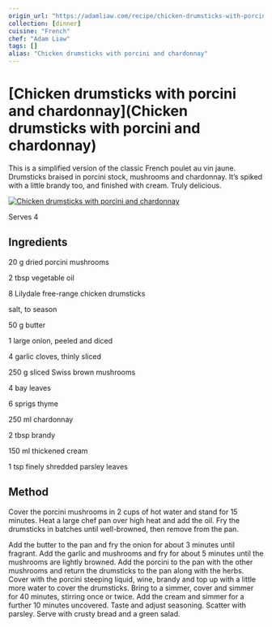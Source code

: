 ```yaml
---
origin_url: "https://adamliaw.com/recipe/chicken-drumsticks-with-porcini-and-chardonnay/"
collection: [dinner]
cuisine: "French"
chef: "Adam Liaw"
tags: []
alias: "Chicken drumsticks with porcini and chardonnay"
---
```

# [Chicken drumsticks with porcini and chardonnay](Chicken drumsticks with porcini and chardonnay)

This is a simplified version of the classic French poulet au vin jaune. Drumsticks braised in porcini stock, mushrooms and chardonnay. It’s spiked with a little brandy too, and finished with cream. Truly delicious.

[![Chicken drumsticks with porcini and chardonnay](https://adamliaw.com/app/uploads/2021/04/LLAL009-Chicken-with-porcini-and-chardonnay.jpg)](https://adamliaw.com/app/uploads/2021/04/LLAL009-Chicken-with-porcini-and-chardonnay.jpg)

Serves 4

## Ingredients

20 g dried porcini mushrooms

2 tbsp vegetable oil

8 Lilydale free-range chicken drumsticks

salt, to season

50 g butter

1 large onion, peeled and diced

4 garlic cloves, thinly sliced

250 g sliced Swiss brown mushrooms

4 bay leaves

6 sprigs thyme

250 ml chardonnay

2 tbsp brandy

150 ml thickened cream

1 tsp finely shredded parsley leaves

## Method

Cover the porcini mushrooms in 2 cups of hot water and stand for 15 minutes. Heat a large chef pan over high heat and add the oil. Fry the drumsticks in batches until well-browned, then remove from the pan.

Add the butter to the pan and fry the onion for about 3 minutes until fragrant. Add the garlic and mushrooms and fry for about 5 minutes until the mushrooms are lightly browned. Add the porcini to the pan with the other mushrooms and return the drumsticks to the pan along with the herbs. Cover with the porcini steeping liquid, wine, brandy and top up with a little more water to cover the drumsticks. Bring to a simmer, cover and simmer for 40 minutes, stirring once or twice. Add the cream and simmer for a further 10 minutes uncovered. Taste and adjust seasoning. Scatter with parsley. Serve with crusty bread and a green salad.